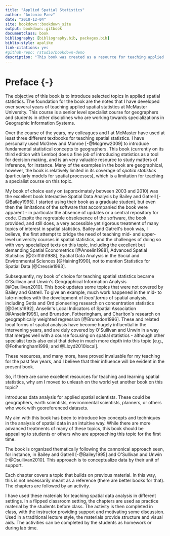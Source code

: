 ```yaml
--- 
title: "Applied Spatial Statistics"
author: "Antonio Paez"
date: "2018-12-04"
site: bookdown::bookdown_site
output: bookdown::gitbook
documentclass: book
bibliography: [bibliography.bib, packages.bib]
biblio-style: apalike
link-citations: yes
#github-repo: rstudio/bookdown-demo
description: "This book was created as a resource for teaching applied spatial statistics at McMaster University by Antonio Paez, with support from Anastassios Dardas and Rajiv Ubhi."
---
```


# Preface {-}

The objective of this book is to introduce selected topics in applied spatial statistics. The foundation for the book are the notes that I have developed over several years of teaching applied spatial statistics at McMaster University. This course is a senior level specialist course for geographers and students in other disciplines who are working towards specializations in Geographic Information Systems. 

Over the course of the years, my colleagues and I at McMaster have used at least three different textbooks for teaching spatial statistics. I have personally used McGrew and Monroe [-@Mcgrew2009] to introduce fundamental statistical concepts to geographers. This book (currently on its third edition with Lembo) does a fine job of introducing statistics as a tool for decision making, and is an very valuable resource to study matters of inference, for instance. Many of the examples in the book are geographical, however, the book is relatively limited in its coverage of _spatial statistics_ (particularly models for spatial processes), which is a limitation for teaching a specialist course on this topic.

My book of choice early on (approximately between 2003 and 2010) was the excellent book Interactive Spatial Data Analysis by Bailey and Gatrell [-@Bailey1995]. I started using their book as a graduate student, but even then the limitations of the software that accompanied the book were apparent - in particular the absence of updates or a central repository for code. Despite the regretable obsolesence of the software, the book provided, and still does, a very accessible yet rigorous treatment of many topics of interest in spatial statistics. Bailey and Gatrell's book was, I believe, the first attempt to bridge the need of teaching mid- and upper-level university courses in spatial statistics, and the challenges of doing so with very specialized texts on this topic, including the excellent but demanding Spatial Econometrics [@Anselin1988], Advanced Spatial Statistics [@Griffith1988], Spatial Data Analysis in the Social and Environmental Sciences [@Haining1990], not to mention Statistics for Spatial Data [@Cressie1993].

Subsequently, my book of choice for teaching spatial statistics became O'Sullivan and Unwin's Geographical Information Analysis [@Osullivan2010]. This book updates some topics that were not covered by Bailey and Gatrell. To give an example, much work happened in the mid- to late-nineties with the development of _local forms_ of spatial analysis, including Getis and Ord pioneering research on concentration statistics [@Getis1992], Anselin's Local Indicators of Spatial Association [@Anselin1995], and Brunsdon, Fotheringham, and Charlton's research on geographically weighted regression [@Brunsdon1996]. These and related local forms of spatial analysis have become hugely influential in the intervening years, and are duly covered by O'Sullivan and Unwin in a way that merges well with a course focusing on spatial statistics - although other specialist texts also exist that delve in much more depth into this topic [e.g., @Fotheringham1999; and @Lloyd2010local].

These resources, and many more, have proved invaluable for my teaching for the past few years, and I believe that their influence will be evident in the present book.

So, if there are some excellent resources for teaching and learning spatial statistics, why am I moved to unleash on the world yet another book on this topic?



introduces data analysis for applied spatial scientists. These could be geographers, earth scientists, environmental scientists, planners, or others who work with georeferenced datasets.

My aim with this book has been to introduce key concepts and techniques in the analysis of spatial data in an intuitive way. While there are more advanced treatments of many of these topics, this book should be appealing to students or others who are approaching this topic for the first time.

The book is organized thematically following the cannonical approach seen, for instance, in Bailey and Gatrell [-@Bailey1995] and O'Sullivan and Unwin [-@Osullivan2010]. This approach is to conceptualize data by their unit of support.

Each chapter covers a topic that builds on previous material. In this way, this is not necessarily meant as a reference (there are better books for that). The chapters are followed by an activity.

I have used these materials for teaching spatial data analysis in different settings. In a flipped classroom setting, the chapters are used as practice material by the students before class. The activity is then completed in class, with the instructor providing support and motivating some discussion. Used in a traditional lecture style, the materials provide structure and visual aids. The activities can be completed by the students as homework or during lab time.
